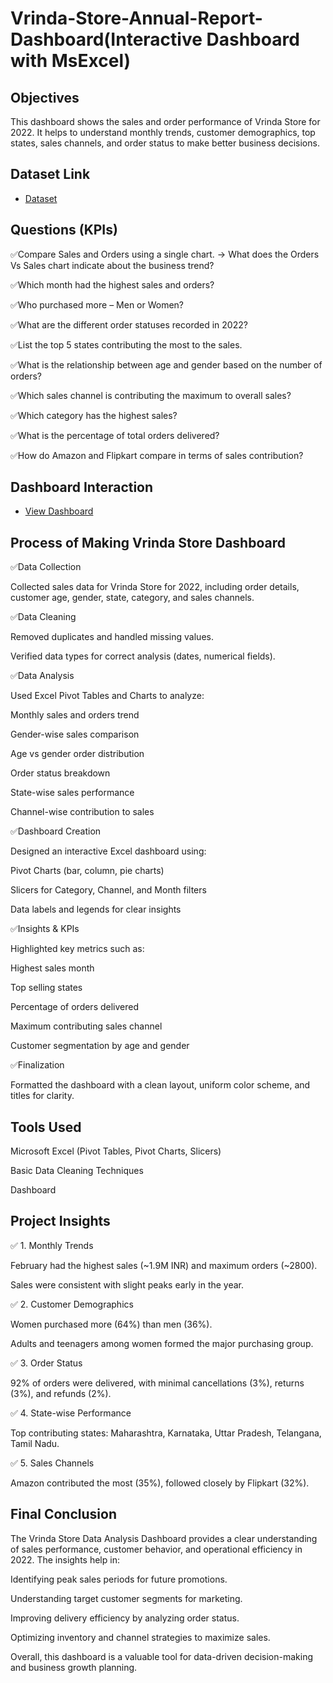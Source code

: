 # Vrinda-Store-Annual-Report-Dashboard(Interactive Dashboard with MsExcel)
## Objectives
This dashboard shows the sales and order performance of Vrinda Store for 2022. It helps to understand monthly trends, customer demographics, top states, sales channels, and order status to make better business decisions.

## Dataset Link
- <a href="https://github.com/snehachavhan2004/Vrinda-Store-Annual-Report-Dashboard/blob/main/Vrinda%20Store%20Dataset.xlsx">Dataset</a>

## Questions (KPIs)
✅Compare Sales and Orders using a single chart.
→ What does the Orders Vs Sales chart indicate about the business trend?

✅Which month had the highest sales and orders?

✅Who purchased more – Men or Women?

✅What are the different order statuses recorded in 2022?

✅List the top 5 states contributing the most to the sales.

✅What is the relationship between age and gender based on the number of orders?

✅Which sales channel is contributing the maximum to overall sales?

✅Which category has the highest sales?

✅What is the percentage of total orders delivered?

✅How do Amazon and Flipkart compare in terms of sales contribution?

## Dashboard Interaction
- <a href="https://github.com/snehachavhan2004/Vrinda-Store-Annual-Report-Dashboard/blob/main/Vrinda%20Store%20Data%20Analysis%20(1).xlsx"> View Dashboard</a>

## Process of Making Vrinda Store Dashboard
✅Data Collection

Collected sales data for Vrinda Store for 2022, including order details, customer age, gender, state, category, and sales channels.

✅Data Cleaning

Removed duplicates and handled missing values.

Verified data types for correct analysis (dates, numerical fields).

✅Data Analysis

Used Excel Pivot Tables and Charts to analyze:

Monthly sales and orders trend

Gender-wise sales comparison

Age vs gender order distribution

Order status breakdown

State-wise sales performance

Channel-wise contribution to sales

✅Dashboard Creation

Designed an interactive Excel dashboard using:

Pivot Charts (bar, column, pie charts)

Slicers for Category, Channel, and Month filters

Data labels and legends for clear insights

✅Insights & KPIs

Highlighted key metrics such as:

Highest sales month

Top selling states

Percentage of orders delivered

Maximum contributing sales channel

Customer segmentation by age and gender

✅Finalization

Formatted the dashboard with a clean layout, uniform color scheme, and titles for clarity.

## Tools Used
Microsoft Excel (Pivot Tables, Pivot Charts, Slicers)

Basic Data Cleaning Techniques

Dashboard

## Project Insights

✅ 1. Monthly Trends

February had the highest sales (~1.9M INR) and maximum orders (~2800).

Sales were consistent with slight peaks early in the year.

✅ 2. Customer Demographics

Women purchased more (64%) than men (36%).

Adults and teenagers among women formed the major purchasing group.

✅ 3. Order Status

92% of orders were delivered, with minimal cancellations (3%), returns (3%), and refunds (2%).

✅ 4. State-wise Performance

Top contributing states: Maharashtra, Karnataka, Uttar Pradesh, Telangana, Tamil Nadu.

✅ 5. Sales Channels

Amazon contributed the most (35%), followed closely by Flipkart (32%).

## Final Conclusion
The Vrinda Store Data Analysis Dashboard provides a clear understanding of sales performance, customer behavior, and operational efficiency in 2022. The insights help in:

Identifying peak sales periods for future promotions.

Understanding target customer segments for marketing.

Improving delivery efficiency by analyzing order status.

Optimizing inventory and channel strategies to maximize sales.

Overall, this dashboard is a valuable tool for data-driven decision-making and business growth planning.
